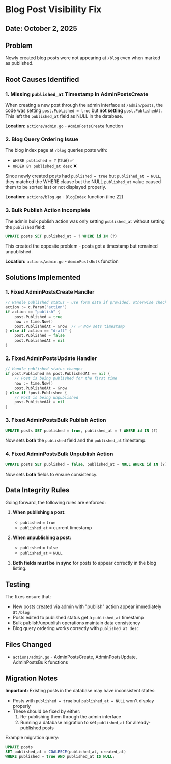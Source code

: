 # Blog Post Visibility Fix

## Date: October 2, 2025

## Problem
Newly created blog posts were not appearing at `/blog` even when marked as published.

## Root Causes Identified

### 1. Missing `published_at` Timestamp in AdminPostsCreate
When creating a new post through the admin interface at `/admin/posts`, the code was setting `post.Published = true` but **not setting** `post.PublishedAt`. This left the `published_at` field as NULL in the database.

**Location:** `actions/admin.go` - `AdminPostsCreate` function

### 2. Blog Query Ordering Issue
The blog index page at `/blog` queries posts with:
- `WHERE published = ?` (true) ✅
- `ORDER BY published_at desc` ❌

Since newly created posts had `published = true` but `published_at = NULL`, they matched the WHERE clause but the NULL `published_at` value caused them to be sorted last or not displayed properly.

**Location:** `actions/blog.go` - `BlogIndex` function (line 22)

### 3. Bulk Publish Action Incomplete
The admin bulk publish action was only setting `published_at` without setting the `published` field:
```sql
UPDATE posts SET published_at = ? WHERE id IN (?)
```

This created the opposite problem - posts got a timestamp but remained unpublished.

**Location:** `actions/admin.go` - `AdminPostsBulk` function

## Solutions Implemented

### 1. Fixed AdminPostsCreate Handler
```go
// Handle published status - use form data if provided, otherwise check action
action := c.Param("action")
if action == "publish" {
    post.Published = true
    now := time.Now()
    post.PublishedAt = &now  // ✅ Now sets timestamp
} else if action == "draft" {
    post.Published = false
    post.PublishedAt = nil
}
```

### 2. Fixed AdminPostsUpdate Handler
```go
// Handle published status changes
if post.Published && post.PublishedAt == nil {
    // Post is being published for the first time
    now := time.Now()
    post.PublishedAt = &now
} else if !post.Published {
    // Post is being unpublished
    post.PublishedAt = nil
}
```

### 3. Fixed AdminPostsBulk Publish Action
```sql
UPDATE posts SET published = true, published_at = ? WHERE id IN (?)
```

Now sets **both** the `published` field and the `published_at` timestamp.

### 4. Fixed AdminPostsBulk Unpublish Action
```sql
UPDATE posts SET published = false, published_at = NULL WHERE id IN (?)
```

Now sets **both** fields to ensure consistency.

## Data Integrity Rules

Going forward, the following rules are enforced:

1. **When publishing a post:**
   - `published` = `true`
   - `published_at` = current timestamp

2. **When unpublishing a post:**
   - `published` = `false`
   - `published_at` = `NULL`

3. **Both fields must be in sync** for posts to appear correctly in the blog listing.

## Testing

The fixes ensure that:
- New posts created via admin with "publish" action appear immediately at `/blog`
- Posts edited to published status get a `published_at` timestamp
- Bulk publish/unpublish operations maintain data consistency
- Blog query ordering works correctly with `published_at desc`

## Files Changed

- `actions/admin.go` - AdminPostsCreate, AdminPostsUpdate, AdminPostsBulk functions

## Migration Notes

**Important:** Existing posts in the database may have inconsistent states:
- Posts with `published = true` but `published_at = NULL` won't display properly
- These should be fixed by either:
  1. Re-publishing them through the admin interface
  2. Running a database migration to set `published_at` for already-published posts

Example migration query:
```sql
UPDATE posts 
SET published_at = COALESCE(published_at, created_at) 
WHERE published = true AND published_at IS NULL;
```
